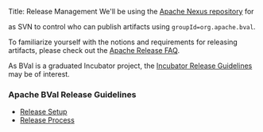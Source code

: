 Title: Release Management
We'll be using the [Apache Nexus repository](http://repository.apache.org) for

as SVN to control who can publish artifacts using `groupId=org.apache.bval`.

To familiarize yourself with the notions and requirements for releasing
artifacts, please check out the
[Apache Release FAQ](http://www.apache.org/dev/release.html).

As BVal is a graduated Incubator project, the
[Incubator Release Guidelines](http://incubator.apache.org/guides/releasemanagement.html)
may be of interest.

<a name="ReleaseManagement-ApacheBValReleaseGuidelines"></a>
### Apache BVal Release Guidelines

* [Release Setup](/release-setup.html)
* [Release Process](/release-process.html)
